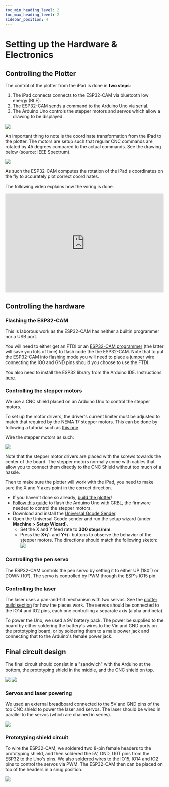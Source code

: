 ```yaml
---
toc_min_heading_level: 2
toc_max_heading_level: 2
sidebar_position: 4
---
```


# Setting up the Hardware & Electronics


## Controlling the Plotter 

The control of the plotter from the iPad is done in **two steps**:

1. The iPad connects connects to the ESP32-CAM via bluetooth low energy (BLE).
2. The ESP32-CAM sends a command to the Arduino Uno via serial.
3. The Arduino Uno controls the stepper motors and servos which allow a drawing to be displayed.

![](https://hackmd.io/_uploads/BJyiK4D82.png)

An important thing to note is the coordinate transformation from the iPad to the plotter. The motors are setup such that regular CNC commands are rotated by 45 degrees compared to the actual commands. See the drawing below (source: IEEE Spectrum).

![](https://spectrum.ieee.org/media-library/illustration-of-the-belt-motors-of-the-minikit.jpg?id=25592291&width=1580&quality=80)

As such the ESP32-CAM computes the rotation of the iPad's coordinates on the fly to accurately plot correct coordinates.

The following video explains how the wiring is done.

<iframe width="100%" height="315" src="https://www.youtube.com/embed/JmbGPZT9-pE" title="YouTube video player" frameborder="0" allow="accelerometer; autoplay; clipboard-write; encrypted-media; gyroscope; picture-in-picture; web-share" allowfullscreen></iframe>

## Controlling the hardware

### Flashing the ESP32-CAM
This is laborous work as the ESP32-CAM has neither a builtin programmer nor a USB port. 

You will need to either get an FTDI or an [ESP32-CAM programmer](https://bitluni.net/camprog) (the latter will save you lots of time) to flash code the the ESP32-CAM. Note that to put the ESP32-CAM into flashing mode you will need to place a jumper wire connecting the IO0 and GND pins should you choose to use the FTDI.

You also need to install the ESP32 library from the Arduino IDE. Instructions [here](https://randomnerdtutorials.com/installing-the-esp32-board-in-arduino-ide-windows-instructions/).

### Controlling the stepper motors

We use a CNC shield placed on an Arduino Uno to control the stepper motors.

To set up the motor drivers, the driver's current limiter must be adjusted to match that required by the NEMA 17 stepper motors. This can be done by following a tutorial such as [this one](https://www.youtube.com/watch?v=VyHhRsN7Wr0).

Wire the stepper motors as such:


![](https://hackmd.io/_uploads/ByA9CcuL2.png)

Note that the stepper motor drivers are placed with the screws towards the center of the board. The stepper motors normally come with cables that allow you to connect them directly to the CNC Shield without too much of a hassle.

Then to make sure the plotter will work with the iPad, you need to make sure the X and Y axes point in the correct direction. 
- If you haven't done so already, [build the plotter](/docs/build)!
- [Follow this guide](https://github.com/gnea/grbl/wiki/Flashing-Grbl-to-an-Arduino) to flash the Arduino Uno with GRBL, the firmware needed to control the stepper motors.
- Download and install the [Universal Gcode Sender](https://winder.github.io/ugs_website/download/).
- Open the Universal Gcode sender and run the setup wizard (under **Machine > Setup Wizard**).
    - Set the X and Y feed rate to **300 steps/mm**.
    - Press the **X+/-** and **Y+/-** buttons to observe the behavior of the stepper motors. The directions should match the following sketch:
    ![](https://hackmd.io/_uploads/Sk8OjJYLn.png)


### Controlling the pen servo

The ESP32-CAM controls the pen servo by setting it to either UP (180°) or DOWN (10°). The servo is controlled by PWM through the ESP's IO15 pin.

### Controlling the laser

The laser uses a pan-and-tilt mechanism with two servos. See the [plotter build section](/docs/build) for how the pieces work. The servos should be connected to the IO14 and IO2 pins, each one controlling a separate axis (alpha and beta).

To power the Uno, we used a 9V battery pack. The power be supplied to the board by either soldering the battery's wires to the Vin and GND ports on the prototyping board, or by soldering them to a male power jack and connecting that to the Arduino's female power jack.

## Final circuit design

The final circuit should consist in a "sandwich" with the Arduino at the bottom, the prototyping shield in the middle, and the CNC shield on top.

![](https://hackmd.io/_uploads/HJ4BwsdL2.jpg)
![](https://hackmd.io/_uploads/S1DBwj_I2.jpg)



### Servos and laser powering

We used an external breadboard connected to the 5V and GND pins of the top CNC shield to power the laser and servos. The laser should be wired in parallel to the servos (which are chained in series).

![](https://hackmd.io/_uploads/B1dWSouI3.png)


### Prototyping shield circuit

To wire the ESP32-CAM, we soldered two 8-pin female headers to the prototyping shield, and then soldered the 5V, GND, U0T pins from the ESP32 to the Uno's pins. We also soldered wires to the IO15, IO14 and IO2 pins to control the servos via PWM. The ESP32-CAM then can be placed on top of the headers in a snug position.

![](https://hackmd.io/_uploads/Sk3mZiuUh.png)

